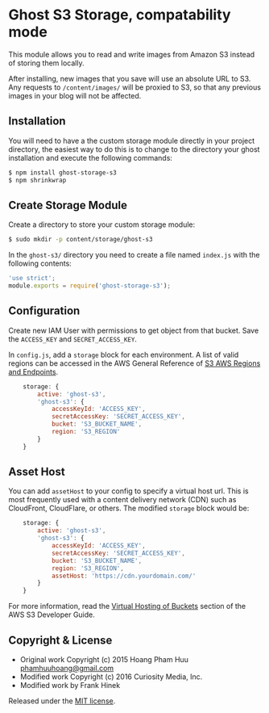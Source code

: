 # Ghost S3 Storage, compatability mode

This module allows you to read and write images from Amazon S3 instead of
storing them locally.

After installing, new images that you save will use an absolute URL to S3. Any
requests to `/content/images/` will be proxied to S3, so that any previous
images in your blog will not be affected.

## Installation

You will need to have a the custom storage module directly in your project
directory, the easiest way to do this is to change to the directory your ghost
installation and execute the following commands:

```bash
$ npm install ghost-storage-s3
$ npm shrinkwrap
```

## Create Storage Module

Create a directory to store your custom storage module:

```bash
$ sudo mkdir -p content/storage/ghost-s3
```

In the `ghost-s3/` directory you need to create a file named `index.js` with the following
contents:

```javascript
'use strict';
module.exports = require('ghost-storage-s3');
```

## Configuration

Create new IAM User with permissions to get object from that bucket. Save the `ACCESS_KEY` and `SECRET_ACCESS_KEY`.

In `config.js`, add a `storage` block for each environment. A list of valid regions can be accessed in the AWS General Reference of [S3 AWS Regions and Endpoints](http://docs.aws.amazon.com/general/latest/gr/rande.html#s3_region).

```javascript
    storage: {
        active: 'ghost-s3',
        'ghost-s3': {
            accessKeyId: 'ACCESS_KEY',
            secretAccessKey: 'SECRET_ACCESS_KEY',
            bucket: 'S3_BUCKET_NAME',
            region: 'S3_REGION'
        }
    }
```

## Asset Host

You can add `assetHost` to your config to specify a virtual host url. This is most frequently used with a content delivery network (CDN) such as CloudFront, CloudFlare, or others.  The modified `storage` block would be:

```javascript
    storage: {
        active: 'ghost-s3',
        'ghost-s3': {
            accessKeyId: 'ACCESS_KEY',
            secretAccessKey: 'SECRET_ACCESS_KEY',
            bucket: 'S3_BUCKET_NAME',
            region: 'S3_REGION',
            assetHost: 'https://cdn.yourdomain.com/'
        }
    }
```

For more information, read the [Virtual Hosting of Buckets](http://docs.aws.amazon.com/AmazonS3/latest/dev/VirtualHosting.html)
section of the AWS S3 Developer Guide.

## Copyright & License

- Original work Copyright (c) 2015 Hoang Pham Huu <phamhuuhoang@gmail.com>
- Modified work Copyright (c) 2016 Curiosity Media, Inc.
- Modified work by Frank Hinek

Released under the [MIT license](https://github.com/muzix/ghost-s3/blob/master/LICENSE).
